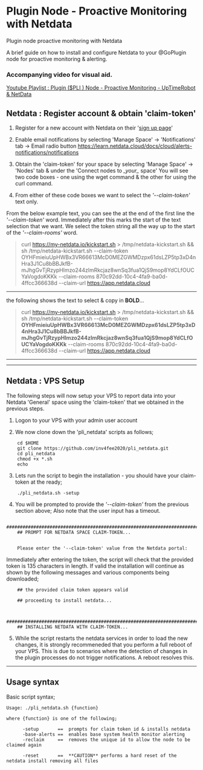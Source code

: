 # Plugin Node - Proactive Monitoring with Netdata
Plugin node proactive monitoring with Netdata

A brief guide on how to install and configure Netdata to your @GoPlugin node for proactive monitoring & alerting.

### Accompanying video for visual aid.

[Youtube Playlist : Plugin ($PLI ) Node - Proactive Monitoring - UpTimeRobot & NetData](https://www.youtube.com/watch?v=3EcVNHADik0&list=PL2_76-uvpc8xr4h22XCpayMVgdKPbhy2b)

## Netdata : Register account & obtain 'claim-token'

  1. Register for a new account with Netdata on their '[sign up page](https://app.netdata.cloud/?utm_source=website&utm_content=top_navigation_sign_up)'

  2. Enable email notifications by selecting 'Manage Space' -> 'Notifications' tab -> Email radio button
        https://learn.netdata.cloud/docs/cloud/alerts-notifications/notifications

  3. Obtain the 'claim-token' for your space by selecting 'Manage Space' -> 'Nodes' tab & under the 'Connect nodes to _\_your\__ space'  You will see two code boxes - one using the wget command & the other for using the curl command.

  4. From either of these code boxes we want to select the _'--claim-token'_ text only.

  From the below example text, you can see the at the end of the first line the _'--claim-token'_ word. Immediately after this marks the start of the text selection that we want.  We select the token string all the way up to the start of the _'--claim-rooms'_ word.

>curl https://my-netdata.io/kickstart.sh > /tmp/netdata-kickstart.sh && sh /tmp/netdata-kickstart.sh --claim-token    OYHFmieiuUpHWBx3VR66613McD0MEZGWMDzpx61dsLZP5tp3xD4nHra3J1Cu8bBBJkfB-mJhgGvTjRzypHlmzo244zlmRkcjaz8wnSq3fua1QjS9mop8YdCLfOUCYaVogdoKKKk --claim-rooms 870c92dd-10c4-4fa9-ba0d-4ffcc366638d --claim-url https://app.netdata.cloud

---

the following shows the text to select & copy in **BOLD**...

>curl https://my-netdata.io/kickstart.sh > /tmp/netdata-kickstart.sh && sh /tmp/netdata-kickstart.sh --claim-token    **OYHFmieiuUpHWBx3VR66613McD0MEZGWMDzpx61dsLZP5tp3xD4nHra3J1Cu8bBBJkfB-mJhgGvTjRzypHlmzo244zlmRkcjaz8wnSq3fua1QjS9mop8YdCLfOUCYaVogdoKKKk** --claim-rooms 870c92dd-10c4-4fa9-ba0d-4ffcc366638d --claim-url https://app.netdata.cloud

---
---

## Netdata : VPS Setup

The following steps will now setup your VPS to report data into your Netdata 'General' space using the 'claim-token' that we obtained in the previous steps.

  1. Logon to your VPS with your admin user account

  2. We now clone down the 'pli_netdata' scripts as follows;

```
    cd $HOME
    git clone https://github.com/inv4fee2020/pli_netdata.git
    cd pli_netdata
    chmod +x *.sh
    echo
```


  3. Lets run the script to begin the installation - you should have your claim-token at the ready;

```
    ./pli_netdata.sh -setup
```


  4. You will be prompted to provide the _'--claim-token'_ from the previous section above;
     Also note that the user input has a timeout.


```
    #########################################################################
    ## PROMPT FOR NETDATA SPACE CLAIM-TOKEN...


    Please enter the '--claim-token' value from the Netdata portal:
```

   Immediately after entering the token, the script will check that the provided token is 135 characters in length. If valid the installation will continue as shown by the following messages and various components being downloaded;

```
    ## the provided claim token appears valid

    ## proceeding to install netdata...


    #########################################################################
    ## INSTALLING NETDATA WITH CLAIM-TOKEN...
```

  5. While the script restarts the netdata services in order to load the new changes, it is strongly recommeneded that you perform a full reboot of your VPS.  This is due to scenarios where the detection of changes in the plugin processes do not trigger notifications. A reboot resolves this.

---


## Usage syntax

Basic script syntax;

    Usage: ./pli_netdata.sh {function}

    where {function} is one of the following;

          -setup       ==  prompts for claim token id & installs netdata
          -base-alerts ==  enables base system health monitor alerting
          -reclaim     ==  removes the unique id to allow the node to be claimed again

          -reset       ==  **CAUTION** performs a hard reset of the netdata install removing all files

